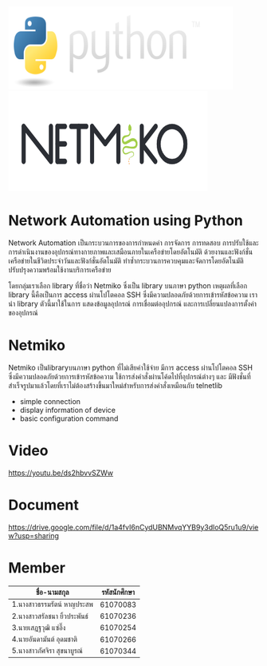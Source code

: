 <img src="logo/python-logo@2x.png" width="450" height="167"><img src="logo/netmiko.png" width="400" height="200">
# Network Automation using Python
Network Automation เป็นกระบวนการของการกำหนดค่า การจัดการ การทดสอบ การปรับใช้และการดำเนินงานของอุปกรณ์ทางกายภาพและเสมือนภายในเครือข่ายโดยอัตโนมัติ ด้วยงานและฟังก์ชั่นเครือข่ายในชีวิตประจำวันและฟังก์ชั่นอัตโนมัติ ทำซ้ำกระบวนการควบคุมและจัดการโดยอัตโนมัติ ปรับปรุงความพร้อมใช้งานบริการเครือข่าย

โดยกลุ่มเราเลือก library ที่ชื่อว่า Netmiko ซึ่งเป็น library บนภาษา python เหตุผลที่เลือก library นี้คือเป็นการ access ผ่านโปโตคอล SSH ซึ่งมีความปลอดภัยด้วยการเข้ารหัสข้อความ
เรานำ library ตัวนี้มาใช้ในการ แสดงข้อมูลอุปกรณ์ การเชื่อมต่ออุปกรณ์ และการเปลี่ยนแปลงการตั้งค่าของอุปกรณ์
# Netmiko
Netmiko เป็นlibraryบนภาษา python ที่ไม่เสียค่าใช้จ่าย มีการ access ผ่านโปโตคอล SSH ซึ่งมีความปลอดภัยด้วยการเข้ารหัสข้อความ ใช้การส่งคำสั่งผ่านโค้ดไปที่อุปกรณ์ต่างๆ และ
มีฟังชั่นที่สำเร็จรูปมาแล้วโดยที่เราไม่ต้องสร้างขึ้นมาใหม่สำหรับการส่งคำสั่งเหมือนกับ telnetlib
* simple connection
* display information of device
* basic configuration command
# Video
https://youtu.be/ds2hbvvSZWw
# Document
https://drive.google.com/file/d/1a4fvI6nCydUBNMvqYYB9y3dloQ5ru1u9/view?usp=sharing
# Member
|ชื่อ-นามสกุล|รหัสนักศึกษา|
|----------|-----------|
|1.นางสาวธรรมรัตน์ หาญประสพ|61070083|
|2.นางสาวสรัลชนา ยิ้วประพันธ์|61070236|
|3.นายเสฎฐวุฒิ แซ่อึ๊ง|61070254|
|4.นายอันดามันต์ อุดมชาติ|61070266|
|5.นางสาวภัศจิรา สุขนาบูรณ์|61070344|
